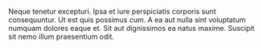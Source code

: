 Neque tenetur excepturi. Ipsa et iure perspiciatis corporis sunt consequuntur. Ut est quis possimus cum. A ea aut nulla sint voluptatum numquam dolores eaque et. Sit aut dignissimos ea natus maxime. Suscipit sit nemo illum praesentium odit.